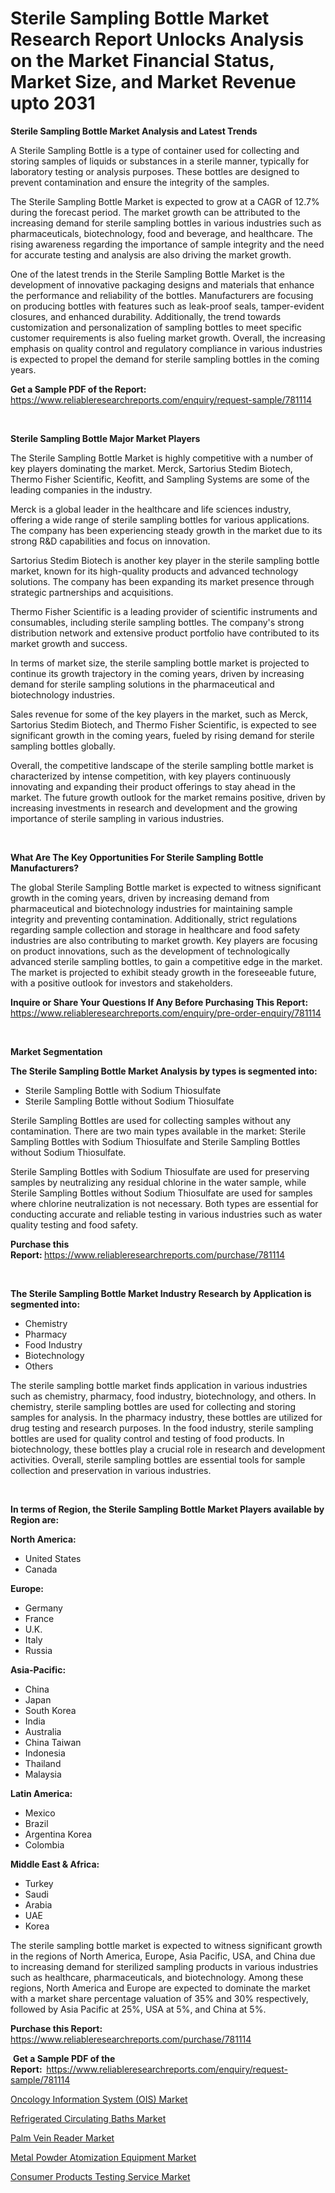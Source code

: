 <p><h1>Sterile Sampling Bottle Market Research Report Unlocks Analysis on the Market Financial Status, Market Size, and Market Revenue upto 2031</h1></p><p><strong>Sterile Sampling Bottle Market Analysis and Latest Trends</strong></p>
<p><p>A Sterile Sampling Bottle is a type of container used for collecting and storing samples of liquids or substances in a sterile manner, typically for laboratory testing or analysis purposes. These bottles are designed to prevent contamination and ensure the integrity of the samples.</p><p>The Sterile Sampling Bottle Market is expected to grow at a CAGR of 12.7% during the forecast period. The market growth can be attributed to the increasing demand for sterile sampling bottles in various industries such as pharmaceuticals, biotechnology, food and beverage, and healthcare. The rising awareness regarding the importance of sample integrity and the need for accurate testing and analysis are also driving the market growth.</p><p>One of the latest trends in the Sterile Sampling Bottle Market is the development of innovative packaging designs and materials that enhance the performance and reliability of the bottles. Manufacturers are focusing on producing bottles with features such as leak-proof seals, tamper-evident closures, and enhanced durability. Additionally, the trend towards customization and personalization of sampling bottles to meet specific customer requirements is also fueling market growth. Overall, the increasing emphasis on quality control and regulatory compliance in various industries is expected to propel the demand for sterile sampling bottles in the coming years.</p></p>
<p><strong>Get a Sample PDF of the Report:&nbsp;</strong> <a href="https://www.reliableresearchreports.com/enquiry/request-sample/781114">https://www.reliableresearchreports.com/enquiry/request-sample/781114</a></p>
<p>&nbsp;</p>
<p><strong>Sterile Sampling Bottle Major Market Players</strong></p>
<p><p>The Sterile Sampling Bottle Market is highly competitive with a number of key players dominating the market. Merck, Sartorius Stedim Biotech, Thermo Fisher Scientific, Keofitt, and Sampling Systems are some of the leading companies in the industry.</p><p>Merck is a global leader in the healthcare and life sciences industry, offering a wide range of sterile sampling bottles for various applications. The company has been experiencing steady growth in the market due to its strong R&D capabilities and focus on innovation.</p><p>Sartorius Stedim Biotech is another key player in the sterile sampling bottle market, known for its high-quality products and advanced technology solutions. The company has been expanding its market presence through strategic partnerships and acquisitions.</p><p>Thermo Fisher Scientific is a leading provider of scientific instruments and consumables, including sterile sampling bottles. The company's strong distribution network and extensive product portfolio have contributed to its market growth and success.</p><p>In terms of market size, the sterile sampling bottle market is projected to continue its growth trajectory in the coming years, driven by increasing demand for sterile sampling solutions in the pharmaceutical and biotechnology industries.</p><p>Sales revenue for some of the key players in the market, such as Merck, Sartorius Stedim Biotech, and Thermo Fisher Scientific, is expected to see significant growth in the coming years, fueled by rising demand for sterile sampling bottles globally.</p><p>Overall, the competitive landscape of the sterile sampling bottle market is characterized by intense competition, with key players continuously innovating and expanding their product offerings to stay ahead in the market. The future growth outlook for the market remains positive, driven by increasing investments in research and development and the growing importance of sterile sampling in various industries.</p></p>
<p>&nbsp;</p>
<p><strong>What Are The Key Opportunities For Sterile Sampling Bottle Manufacturers?</strong></p>
<p><p>The global Sterile Sampling Bottle market is expected to witness significant growth in the coming years, driven by increasing demand from pharmaceutical and biotechnology industries for maintaining sample integrity and preventing contamination. Additionally, strict regulations regarding sample collection and storage in healthcare and food safety industries are also contributing to market growth. Key players are focusing on product innovations, such as the development of technologically advanced sterile sampling bottles, to gain a competitive edge in the market. The market is projected to exhibit steady growth in the foreseeable future, with a positive outlook for investors and stakeholders.</p></p>
<p><strong>Inquire or Share Your Questions If Any Before Purchasing This Report:</strong> <a href="https://www.reliableresearchreports.com/enquiry/pre-order-enquiry/781114">https://www.reliableresearchreports.com/enquiry/pre-order-enquiry/781114</a></p>
<p>&nbsp;</p>
<p><strong>Market Segmentation</strong></p>
<p><strong>The Sterile Sampling Bottle Market Analysis by types is segmented into:</strong></p>
<p><ul><li>Sterile Sampling Bottle with Sodium Thiosulfate</li><li>Sterile Sampling Bottle without Sodium Thiosulfate</li></ul></p>
<p><p>Sterile Sampling Bottles are used for collecting samples without any contamination. There are two main types available in the market: Sterile Sampling Bottles with Sodium Thiosulfate and Sterile Sampling Bottles without Sodium Thiosulfate. </p><p>Sterile Sampling Bottles with Sodium Thiosulfate are used for preserving samples by neutralizing any residual chlorine in the water sample, while Sterile Sampling Bottles without Sodium Thiosulfate are used for samples where chlorine neutralization is not necessary. Both types are essential for conducting accurate and reliable testing in various industries such as water quality testing and food safety.</p></p>
<p><strong>Purchase this Report:&nbsp;</strong><a href="https://www.reliableresearchreports.com/purchase/781114">https://www.reliableresearchreports.com/purchase/781114</a></p>
<p>&nbsp;</p>
<p><strong>The Sterile Sampling Bottle Market Industry Research by Application is segmented into:</strong></p>
<p><ul><li>Chemistry</li><li>Pharmacy</li><li>Food Industry</li><li>Biotechnology</li><li>Others</li></ul></p>
<p><p>The sterile sampling bottle market finds application in various industries such as chemistry, pharmacy, food industry, biotechnology, and others. In chemistry, sterile sampling bottles are used for collecting and storing samples for analysis. In the pharmacy industry, these bottles are utilized for drug testing and research purposes. In the food industry, sterile sampling bottles are used for quality control and testing of food products. In biotechnology, these bottles play a crucial role in research and development activities. Overall, sterile sampling bottles are essential tools for sample collection and preservation in various industries.</p></p>
<p>&nbsp;</p>
<p><strong>In terms of Region, the Sterile Sampling Bottle Market Players available by Region are:</strong></p>
<p>
    <p> <strong> North America: </strong>
        <ul>
            <li>United States</li>
            <li>Canada</li>
        </ul>
        </p> 
    <p> <strong> Europe: </strong>
        <ul>
            <li>Germany</li>
            <li>France</li>
            <li>U.K.</li>
            <li>Italy</li>
            <li>Russia</li>
        </ul>
        </p> 
    <p> <strong> Asia-Pacific: </strong>
        <ul>
            <li>China</li>
            <li>Japan</li>
            <li>South Korea</li>
            <li>India</li>
            <li>Australia</li>
            <li>China Taiwan</li>
            <li>Indonesia</li>
            <li>Thailand</li>
            <li>Malaysia</li>
        </ul>
        </p> 
    <p> <strong> Latin America: </strong>
        <ul>
            <li>Mexico</li>
            <li>Brazil</li>
            <li>Argentina Korea</li>
            <li>Colombia</li>
        </ul>
        </p> 
    <p> <strong> Middle East & Africa: </strong>
        <ul>
            <li>Turkey</li>
            <li>Saudi</li>
            <li>Arabia</li>
            <li>UAE</li>
            <li>Korea</li>
        </ul>
    </p>
    </p>
<p><p>The sterile sampling bottle market is expected to witness significant growth in the regions of North America, Europe, Asia Pacific, USA, and China due to increasing demand for sterilized sampling products in various industries such as healthcare, pharmaceuticals, and biotechnology. Among these regions, North America and Europe are expected to dominate the market with a market share percentage valuation of 35% and 30% respectively, followed by Asia Pacific at 25%, USA at 5%, and China at 5%.</p></p>
<p><strong>Purchase this Report: </strong><a href="https://www.reliableresearchreports.com/purchase/781114">https://www.reliableresearchreports.com/purchase/781114</a></p>
<p>&nbsp;<strong>Get a Sample PDF of the Report:&nbsp;&nbsp;</strong><a href="https://www.reliableresearchreports.com/enquiry/request-sample/781114">https://www.reliableresearchreports.com/enquiry/request-sample/781114</a></p>
<p><strong></strong></p>
<p><p><a href="https://github.com/provorikovar/Market-Research-Report-List-3/blob/main/oncology-information-system-ois-market.md">Oncology Information System (OIS) Market</a></p><p><a href="https://medium.com/@shirleygreene26/refrigerated-circulating-baths-market-trends-forecast-and-competitive-analysis-to-2031-54a882a0c29c">Refrigerated Circulating Baths Market</a></p><p><a href="https://medium.com/@samanthamason1930/palm-vein-reader-market-size-cagr-trends-2024-2030-a5d14833daa2">Palm Vein Reader Market</a></p><p><a href="https://medium.com/@shirleygreene26/metal-powder-atomization-equipment-market-insights-into-market-cagr-market-trends-and-growth-2c0651c28b34">Metal Powder Atomization Equipment Market</a></p><p><a href="https://github.com/angelajermaine/Market-Research-Report-List-2/blob/main/consumer-products-testing-service-market.md">Consumer Products Testing Service Market</a></p></p>